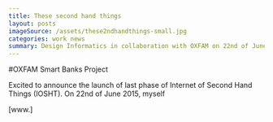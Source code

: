 ```yaml
---
title: These second hand things
layout: posts
imageSource: /assets/these2ndhandthings-small.jpg
categories: work news
summary: Design Informatics in collaboration with OXFAM on 22nd of June 2015 started mapping the OXFAM network. This will be through attaching trackers to 5 objects and donating them to OXFAM shop. This is the final phase of Internet of Second hand things, a project managed by Prof Chris Speed.
---
```


#OXFAM Smart Banks Project

Excited to announce the launch of last phase of Internet of Second Hand Things (IOSHT). On 22nd of June 2015, myself




[www.]
